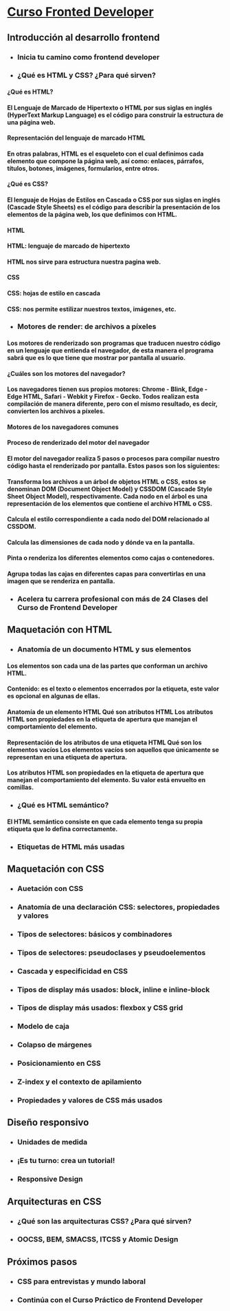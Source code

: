# [Curso Fronted Developer ](https://platzi.com/cursos/frontend-developer/)

## Introducción al desarrollo frontend

- ### Inicia tu camino como frontend developer 

- ### ¿Qué es HTML y CSS? ¿Para qué sirven?

#### ¿Qué es HTML?

#### El Lenguaje de Marcado de Hipertexto o HTML por sus siglas en inglés (HyperText Markup Language) es el código para construir la estructura de una página web.

#### Representación del lenguaje de marcado HTML

#### En otras palabras, HTML es el esqueleto con el cual definimos cada elemento que compone la página web, así como: enlaces, párrafos, títulos, botones, imágenes, formularios, entre otros.


#### ¿Qué es CSS?

#### El lenguaje de Hojas de Estilos en Cascada o CSS por sus siglas en inglés (Cascade Style Sheets) es el código para describir la presentación de los elementos de la página web, los que definimos con HTML.

#### HTML

#### HTML: lenguaje de marcado de hipertexto

#### HTML nos sirve para estructura nuestra pagina web.

#### CSS

#### CSS: hojas de estilo en cascada

#### CSS: nos permite estilizar nuestros textos, imágenes, etc.

- ### Motores de render: de archivos a píxeles

#### Los motores de renderizado son programas que traducen nuestro código en un lenguaje que entienda el navegador, de esta manera el programa sabrá que es lo que tiene que mostrar por pantalla al usuario.

#### ¿Cuáles son los motores del navegador?

#### Los navegadores tienen sus propios motores: Chrome - Blink, Edge - Edge HTML, Safari - Webkit y Firefox - Gecko. Todos realizan esta compilación de manera diferente, pero con el mismo resultado, es decir, convierten los archivos a píxeles.

#### Motores de los navegadores comunes

#### Proceso de renderizado del motor del navegador

#### El motor del navegador realiza 5 pasos o procesos para compilar nuestro código hasta el renderizado por pantalla. Estos pasos son los siguientes:

#### Transforma los archivos a un árbol de objetos HTML o CSS, estos se denominan DOM (Document Object Model) y CSSDOM (Cascade Style Sheet Object Model), respectivamente. Cada nodo en el árbol es una representación de los elementos que contiene el archivo HTML o CSS.

#### Calcula el estilo correspondiente a cada nodo del DOM relacionado al CSSDOM.

#### Calcula las dimensiones de cada nodo y dónde va en la pantalla.

#### Pinta o renderiza los diferentes elementos como cajas o contenedores.
#### Agrupa todas las cajas en diferentes capas para convertirlas en una imagen que se renderiza en pantalla. 

- ### Acelera tu carrera profesional con más de 24 Clases del Curso de Frontend Developer

## Maquetación con HTML

- ### Anatomía de un documento HTML y sus elementos

#### Los elementos son cada una de las partes que conforman un archivo HTML.

#### Contenido: es el texto o elementos encerrados por la etiqueta, este valor es opcional en algunas de ellas.

#### Anatomía de un elemento HTML Qué son atributos HTML Los atributos HTML son propiedades en la etiqueta de apertura que manejan el comportamiento del elemento.

#### Representación de los atributos de una etiqueta HTML Qué son los elementos vacíos Los elementos vacíos son aquellos que únicamente se representan en una etiqueta de apertura.

#### Los atributos HTML son propiedades en la etiqueta de apertura que manejan el comportamiento del elemento. Su valor está envuelto en comillas.

- ### ¿Qué es HTML semántico?

#### El HTML semántico consiste en que cada elemento tenga su propia etiqueta que lo defina correctamente.


- ### Etiquetas de HTML más usadas

## Maquetación con CSS

- ### Auetación con CSS

- ### Anatomía de una declaración CSS: selectores, propiedades y valores

- ### Tipos de selectores: básicos y combinadores

- ### Tipos de selectores: pseudoclases y pseudoelementos

- ### Cascada y especificidad en CSS

- ### Tipos de display más usados: block, inline e inline-block

- ### Tipos de display más usados: flexbox y CSS grid

- ### Modelo de caja

- ### Colapso de márgenes

- ### Posicionamiento en CSS

- ### Z-index y el contexto de apilamiento

- ### Propiedades y valores de CSS más usados

## Diseño responsivo

- ### Unidades de medida

- ### ¡Es tu turno: crea un tutorial!

- ### Responsive Design

## Arquitecturas en CSS

- ### ¿Qué son las arquitecturas CSS? ¿Para qué sirven?

- ### OOCSS, BEM, SMACSS, ITCSS y Atomic Design

## Próximos pasos

- ### CSS para entrevistas y mundo laboral

- ### Continúa con el Curso Práctico de Frontend Developer